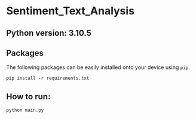 # Sentiment_Text_Analysis
## Python version: 3.10.5

## Packages
The following packages can be easily installed onto your device using `pip`.
```
pip install -r requirements.txt
```
## How to run:
```
python main.py
